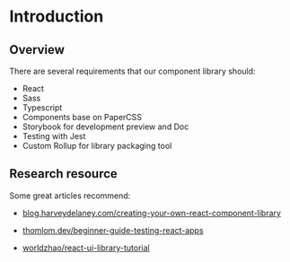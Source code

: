 # Introduction

## Overview

There are several requirements that our component library should:

- React
- Sass
- Typescript
- Components base on PaperCSS
- Storybook for development preview and Doc
- Testing with Jest
- Custom Rollup for library packaging tool

## Research resource

Some great articles recommend:

- [blog.harveydelaney.com/creating-your-own-react-component-library](https://blog.harveydelaney.com/creating-your-own-react-component-library/)

- [thomlom.dev/beginner-guide-testing-react-apps](https://thomlom.dev/beginner-guide-testing-react-apps/)

- [worldzhao/react-ui-library-tutorial](https://github.com/worldzhao/react-ui-library-tutorial)

